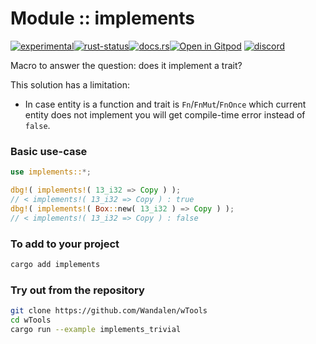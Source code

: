 <!-- {{# generate.module_header{} #}} -->

# Module :: implements
<!--{ generate.module_header.start() }-->
 [![experimental](https://raster.shields.io/static/v1?label=&message=experimental&color=orange)](https://github.com/emersion/stability-badges#experimental)[![rust-status](https://github.com/Wandalen/wTools/actions/workflows/module_implements_push.yml/badge.svg)](https://github.com/Wandalen/wTools/actions/workflows/module_implements_push.yml)[![docs.rs](https://img.shields.io/docsrs/implements?color=e3e8f0&logo=docs.rs)](https://docs.rs/implements)[![Open in Gitpod](https://raster.shields.io/static/v1?label=try&message=online&color=eee&logo=gitpod&logoColor=eee)](https://gitpod.io/#RUN_PATH=.,SAMPLE_FILE=sample%2Frust%2Fimplements_trivial%2Fsrc%2Fmain.rs,RUN_POSTFIX=--example%20implements_trivial/https://github.com/Wandalen/wTools)
[![discord](https://img.shields.io/discord/872391416519737405?color=eee&logo=discord&logoColor=eee&label=ask)](https://discord.gg/m3YfbXpUUY)
<!--{ generate.module_header.end }-->

Macro to answer the question: does it implement a trait?

This solution has a limitation:

- In case entity is a function and trait is `Fn`/`FnMut`/`FnOnce` which current entity does not implement you will get compile-time error instead of `false`.

### Basic use-case

<!-- {{# generate.module{} #}} -->

``` rust
use implements::*;

dbg!( implements!( 13_i32 => Copy ) );
// < implements!( 13_i32 => Copy ) : true
dbg!( implements!( Box::new( 13_i32 ) => Copy ) );
// < implements!( 13_i32 => Copy ) : false
```

### To add to your project

```sh
cargo add implements
```

### Try out from the repository

```sh
git clone https://github.com/Wandalen/wTools
cd wTools
cargo run --example implements_trivial
```

